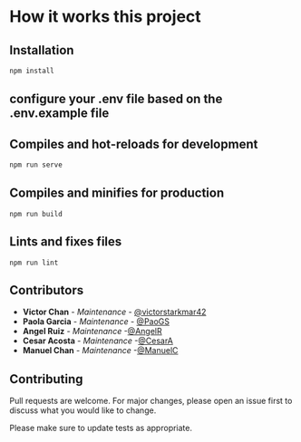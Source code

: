 # How it works this project 
## Installation  
```bash
npm install
```
## configure your .env file based on the .env.example file 

## Compiles and hot-reloads for development
```bash 
npm run serve
``` 
## Compiles and minifies for production
```
npm run build
```

## Lints and fixes files
```
npm run lint
```

## Contributors
- **Victor Chan** - _Maintenance_ - [@victorstarkmar42](https://github.com/victorstarkmar42)
- **Paola Garcia** - _Maintenance_ - [@PaoGS](https://)
- **Angel Ruiz** - _Maintenance_ -[@AngelR](https:// )
- **Cesar Acosta** - _Maintenance_ -[@CesarA](https:// )
- **Manuel Chan** - _Maintenance_ -[@ManuelC](https:// )
## Contributing
Pull requests are welcome. For major changes, please open an issue first to discuss what you would like to change.

Please make sure to update tests as appropriate.